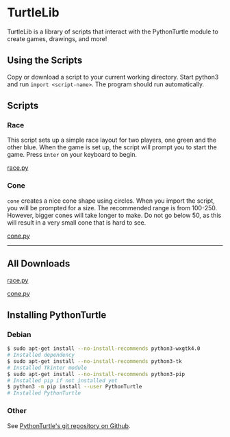 # TurtleLib

TurtleLib is a library of scripts that interact with the PythonTurtle module to create games, drawings, and more!

## Using the Scripts

Copy or download a script to your current working directory. Start python3 and run `import <script-name>`. The program should run automatically.

## Scripts

### Race

This script sets up a simple race layout for two players, one green and the other blue. When the game is set up, the script will prompt you to start the game. Press `Enter` on your keyboard to begin.

[race.py](./scripts/race.py)

### Cone

`cone` creates a nice cone shape using circles. When you import the script, you will be prompted for a size. The recommended range is from 100-250. However, bigger cones will take longer to make. Do not go below 50, as this will result in a very small cone that is hard to see.

[cone.py](./scripts/cone.py)

---

## All Downloads

[race.py](./scripts/race.py)

[cone.py](./scripts/cone.py)

## Installing PythonTurtle

### Debian

```BASH
$ sudo apt-get install --no-install-recommends python3-wxgtk4.0
# Installed dependency
$ sudo apt-get install --no-install-recommends python3-tk
# Installed Tkinter module
$ sudo apt-get install --no-install-recommends python3-pip
# Installed pip if not installed yet
$ python3 -m pip install --user PythonTurtle
# Installed PythonTurtle
```

### Other

See [PythonTurtle's git repository on Github](https://github.com/PythonTurtle/PythonTurtle).
